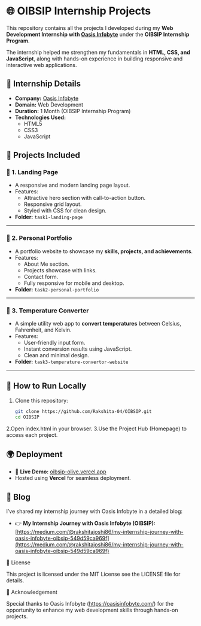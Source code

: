 # 🌐 OIBSIP Internship Projects

This repository contains all the projects I developed during my **Web Development Internship with [Oasis Infobyte](https://oasisinfobyte.com/)** under the **OIBSIP Internship Program**.  

The internship helped me strengthen my fundamentals in **HTML, CSS, and JavaScript**, along with hands-on experience in building responsive and interactive web applications.


## 📑 Internship Details
- **Company:** [Oasis Infobyte](https://oasisinfobyte.com/)  
- **Domain:** Web Development  
- **Duration:** 1 Month (OIBSIP Internship Program)  
- **Technologies Used:**  
  - HTML5  
  - CSS3  
  - JavaScript  


## 📁 Projects Included

### 🔹 1. Landing Page
- A responsive and modern landing page layout.  
- Features:
  - Attractive hero section with call-to-action button.  
  - Responsive grid layout.  
  - Styled with CSS for clean design.  
- **Folder:** `task1-landing-page`  


---

### 🔹 2. Personal Portfolio
- A portfolio website to showcase my **skills, projects, and achievements**.  
- Features:
  - About Me section.  
  - Projects showcase with links.  
  - Contact form.  
  - Fully responsive for mobile and desktop.  
- **Folder:** `task2-personal-portfolio`  


---

### 🔹 3. Temperature Converter
- A simple utility web app to **convert temperatures** between Celsius, Fahrenheit, and Kelvin.  
- Features:
  - User-friendly input form.  
  - Instant conversion results using JavaScript.  
  - Clean and minimal design.  
- **Folder:** `task3-temperature-convertor-website`  


---

## 🚀 How to Run Locally
1. Clone this repository:
   ```bash
   git clone https://github.com/Rakshita-04/OIBSIP.git
   cd OIBSIP
2.Open index.html in your browser.
3.Use the Project Hub (Homepage) to access each project.

## 🌍 Deployment

- 🔗 **Live Demo:** [oibsip-olive.vercel.app](https://oibsip-olive.vercel.app/)
- Hosted using **Vercel** for seamless deployment.

## 📖 Blog

I’ve shared my internship journey with Oasis Infobyte in a detailed blog:
- 👉 **My Internship Journey with Oasis Infobyte (OIBSIP):**  
  [https://medium.com/@rakshitajoshi86/my-internship-journey-with-oasis-infobyte-oibsip-549d59ca969f](https://medium.com/@rakshitajoshi86/my-internship-journey-with-oasis-infobyte-oibsip-549d59ca969f)

📜 License

This project is licensed under the MIT License  see the LICENSE file for details.

🙌 Acknowledgement

Special thanks to Oasis Infobyte (https://oasisinfobyte.com/) for the opportunity to enhance my web development skills through hands-on projects.
